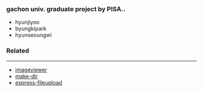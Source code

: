 ### gachon univ. graduate project by PISA..
- hyunjiyoo
- byungkipark
- hyunseoungwi


### Related
---
- [imageviewer](https://github.com/fengyuanchen/viewer)
- [make-dir](https://github.com/sindresorhus/make-dir)
- [express-fileupload](https://github.com/richardgirges/express-fileupload/tree/master/example)
